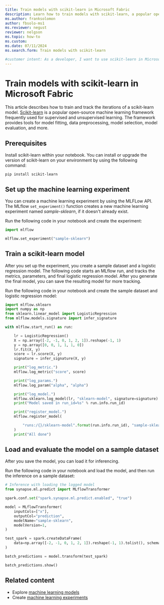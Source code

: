 ```yaml
---
title: Train models with scikit-learn in Microsoft Fabric
description: Learn how to train models with scikit-learn, a popular open-source machine learning framework frequently used for supervised and unsupervised learning.
ms.author: franksolomon
author: fbsolo-ms1
ms.reviewer: negust
reviewer: nelgson
ms.topic: how-to
ms.custom:
ms.date: 07/11/2024
ms.search.form: Train models with scikit-learn

#customer intent: As a developer, I want to use scikit-learn in Microsoft Fabric so that I can train models for supervised and unsupervised learning.
---
```


# Train models with scikit-learn in Microsoft Fabric

This article describes how to train and track the iterations of a scikit-learn model. [Scikit-learn](https://scikit-learn.org/stable/) is a popular open-source machine learning framework frequently used for supervised and unsupervised learning. The framework provides tools for model fitting, data preprocessing, model selection, model evaluation, and more.

## Prerequisites

Install scikit-learn within your notebook. You can install or upgrade the version of scikit-learn on your environment by using the following command:

```shell
pip install scikit-learn
```

## Set up the machine learning experiment

You can create a machine learning experiment by using the MLFLow API. The MLflow `set_experiment()` function creates a new machine learning experiment named _sample-sklearn_, if it doesn't already exist. 

Run the following code in your notebook and create the experiment:

```python
import mlflow

mlflow.set_experiment("sample-sklearn")
```

## Train a scikit-learn model

After you set up the experiment, you create a sample dataset and a logistic regression model. The following code starts an MLflow run, and tracks the metrics, parameters, and final logistic regression model. After you generate the final model, you can save the resulting model for more tracking.

Run the following code in your notebook and create the sample dataset and logistic regression model:

```python
import mlflow.sklearn
import numpy as np
from sklearn.linear_model import LogisticRegression
from mlflow.models.signature import infer_signature

with mlflow.start_run() as run:

    lr = LogisticRegression()
    X = np.array([-2, -1, 0, 1, 2, 1]).reshape(-1, 1)
    y = np.array([0, 0, 1, 1, 1, 0])
    lr.fit(X, y)
    score = lr.score(X, y)
    signature = infer_signature(X, y)

    print("log_metric.")
    mlflow.log_metric("score", score)

    print("log_params.")
    mlflow.log_param("alpha", "alpha")

    print("log_model.")
    mlflow.sklearn.log_model(lr, "sklearn-model", signature=signature)
    print("Model saved in run_id=%s" % run.info.run_id)

    print("register_model.")
    mlflow.register_model(

        "runs:/{}/sklearn-model".format(run.info.run_id), "sample-sklearn"
    )
    print("All done")
```

## Load and evaluate the model on a sample dataset

After you save the model, you can load it for inferencing.

Run the following code in your notebook and load the model, and then run the inference on a sample dataset:

```python
# Inference with loading the logged model
from synapse.ml.predict import MLflowTransformer

spark.conf.set("spark.synapse.ml.predict.enabled", "true")

model = MLflowTransformer(
    inputCols=["x"],
    outputCol="prediction",
    modelName="sample-sklearn",
    modelVersion=1,
)

test_spark = spark.createDataFrame(
    data=np.array([-2, -1, 0, 1, 2, 1]).reshape(-1, 1).tolist(), schema=["x"]
)

batch_predictions = model.transform(test_spark)

batch_predictions.show()
```

## Related content

- Explore [machine learning models](machine-learning-model.md)
- Create [machine learning experiments](machine-learning-experiment.md) 
